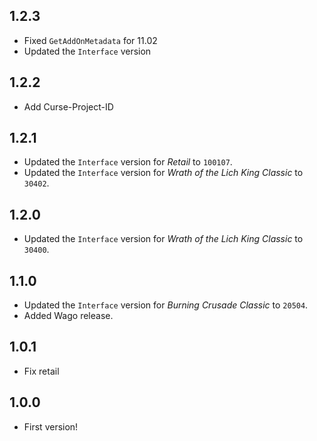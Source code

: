 ## 1.2.3

- Fixed `GetAddOnMetadata` for 11.02
- Updated the `Interface` version

## 1.2.2

- Add Curse-Project-ID

## 1.2.1

- Updated the `Interface` version for _Retail_ to `100107`.
- Updated the `Interface` version for _Wrath of the Lich King Classic_ to `30402`.

## 1.2.0

- Updated the `Interface` version for _Wrath of the Lich King Classic_ to `30400`.

## 1.1.0

- Updated the `Interface` version for _Burning Crusade Classic_ to `20504`.
- Added Wago release.

## 1.0.1

- Fix retail

## 1.0.0

- First version!
